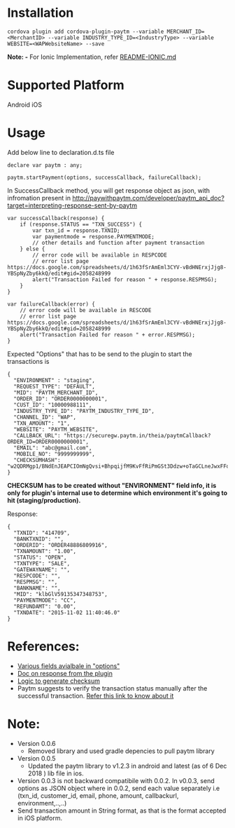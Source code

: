 Installation
============


```
cordova plugin add cordova-plugin-paytm --variable MERCHANT_ID=<MerchantID> --variable INDUSTRY_TYPE_ID=<IndustryType> --variable WEBSITE=<WAPWebsiteName> --save
```

**Note: -** For Ionic Implementation, refer [README-IONIC.md](https://github.com/ArunYogi/paytm-cordova-plugin/blob/master/README-IONIC.md)


Supported Platform
==================
Android
iOS


Usage
=====

Add below line to declaration.d.ts file
```
declare var paytm : any;
```

```
paytm.startPayment(options, successCallback, failureCallback);
```

In SuccessCallback method, you will get response object as json, with infromation present in http://paywithpaytm.com/developer/paytm_api_doc?target=interpreting-response-sent-by-paytm
```
var successCallback(response) {
    if (response.STATUS == "TXN_SUCCESS") {
        var txn_id = response.TXNID;
        var paymentmode = response.PAYMENTMODE;
        // other details and function after payment transaction
    } else {
        // error code will be available in RESPCODE
        // error list page https://docs.google.com/spreadsheets/d/1h63fSrAmEml3CYV-vBdHNErxjJjg8-YBSpNyZby6kkQ/edit#gid=2058248999
        alert("Transaction Failed for reason " + response.RESPMSG);
    }
}

var failureCallback(error) {
    // error code will be available in RESCODE
    // error list page https://docs.google.com/spreadsheets/d/1h63fSrAmEml3CYV-vBdHNErxjJjg8-YBSpNyZby6kkQ/edit#gid=2058248999
    alert("Transaction Failed for reason " + error.RESPMSG);
}
```

Expected "Options" that has to be send to the plugin to start the transactions is
```
{
  "ENVIRONMENT" : "staging",
  "REQUEST_TYPE": "DEFAULT",
  "MID": "PAYTM_MERCHANT_ID",
  "ORDER_ID": "ORDER0000000001",
  "CUST_ID": "10000988111",
  "INDUSTRY_TYPE_ID": "PAYTM_INDUSTRY_TYPE_ID",
  "CHANNEL_ID": "WAP",
  "TXN_AMOUNT": "1",
  "WEBSITE": "PAYTM_WEBSITE",
  "CALLBACK_URL": "https://securegw.paytm.in/theia/paytmCallback?ORDER_ID=ORDER0000000001",
  "EMAIL": "abc@gmail.com",
  "MOBILE_NO": "9999999999",
  "CHECKSUMHASH": "w2QDRMgp1/BNdEnJEAPCIOmNgQvsi+BhpqijfM9KvFfRiPmGSt3Ddzw+oTaGCLneJwxFFq5mqTMwJXdQE2EzK4px2xruDqKZjHupz9yXev4="
}
```

**CHECKSUM has to be created without "ENVIRONMENT" field info, it is only for plugin's internal use to determine which environment it's going to hit (staging/production).**

Response:
```
{
  "TXNID": "414709",
  "BANKTXNID": "",
  "ORDERID": "ORDER48886809916",
  "TXNAMOUNT": "1.00",
  "STATUS": "OPEN",
  "TXNTYPE": "SALE",
  "GATEWAYNAME": "",
  "RESPCODE": "",
  "RESPMSG": "",
  "BANKNAME": "",
  "MID": "klbGlV59135347348753",
  "PAYMENTMODE": "CC",
  "REFUNDAMT": "0.00",
  "TXNDATE": "2015-11-02 11:40:46.0"
}
```

References:
===========
* [Various fields avialbale in "options"](http://paywithpaytm.com/developer/paytm_api_doc?target=transaction-request-api)
* [Doc on response from the plugin](http://paywithpaytm.com/developer/paytm_api_doc?target=interpreting-response-sent-by-paytm)
* [Logic to generate checksum](http://paywithpaytm.com/developer/paytm_api_doc?target=generating-checksum)
* Paytm suggests to verify the transaction status manually after the successful transaction. [Refer this link to know about it](http://paywithpaytm.com/developer/paytm_api_doc?target=txn-status-api)

Note:
=====
* Version 0.0.6
  * Removed library and used gradle depencies to pull paytm library
* Version 0.0.5 
  * Updated the paytm library to v1.2.3 in android and latest (as of 6 Dec 2018 ) lib file in ios.
* Version 0.0.3 is not backward compatibile with 0.0.2. In v0.0.3, send options as JSON object where in 0.0.2, send each value separately i.e (txn_id, customer_id, email, phone, amount, callbackurl, environment,..,..)
* Send transaction amount in String format, as that is the format accepted in iOS platform.
